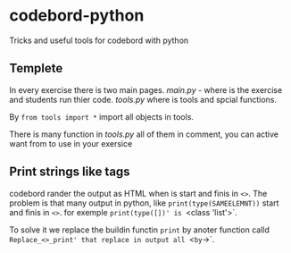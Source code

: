 # codebord-python
Tricks and  useful tools for codebord with python

## Templete
In every exercise there is two main pages. 
_main.py_ - where is the exercise and students run thier code.
_tools.py_ where is tools and spcial functions.

By `from tools import *` import all objects in tools.

There is many function in _tools.py_ all of them in comment, you can active want from to use in your exersice


## Print strings like tags
codebord rander the output as HTML when is start and finis in `<>`.
The problem is that many output in python, like `print(type(SAMEELEMNT))` start and finis in `<>`. for exemple `print(type([])' is `<class 'list'>`.

To solve it we replace the buildin functin `print` by anoter function calld `Replace_<>_print' that replace in output all `<` by `->`.
